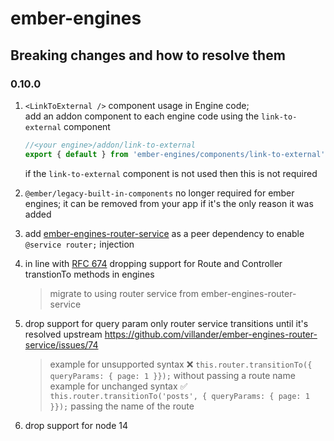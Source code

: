 # ember-engines

## Breaking changes and how to resolve them

### 0.10.0

1. `<LinkToExternal />` component usage in Engine code;  
    add an addon component to each engine code using the `link-to-external` component
     ```js
     //<your engine>/addon/link-to-external
     export { default } from 'ember-engines/components/link-to-external';
     ```
    if the `link-to-external` component is not used then this is not required

2. `@ember/legacy-built-in-components` no longer required for ember engines; it can be removed from your app if it's the only reason it was added

3. add [ember-engines-router-service](https://github.com/villander/ember-engines-router-service) as a peer dependency to enable `@service router;` injection

4. in line with [RFC 674](https://rfcs.emberjs.com/id/0674-deprecate-transition-methods-of-controller-and-route/) dropping support for Route and Controller transtionTo methods in engines
    > migrate to using router service from ember-engines-router-service

5. drop support for query param only router service transitions until it's resolved upstream https://github.com/villander/ember-engines-router-service/issues/74
    > example for unsupported syntax ❌ `this.router.transitionTo({ queryParams: { page: 1 }});` without passing a route name  
    > example for unchanged syntax ✅ `this.router.transitionTo('posts', { queryParams: { page: 1 }});` passing the name of the route

6. drop support for node 14
